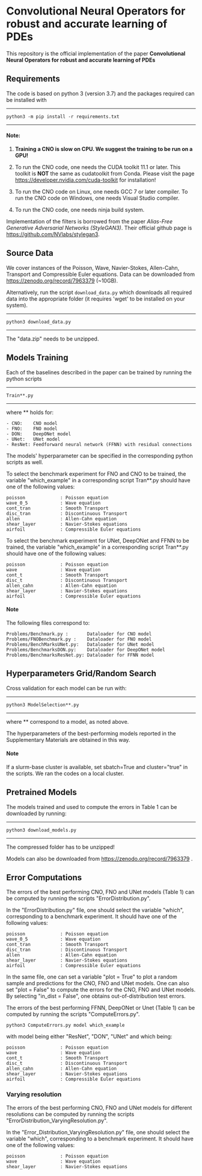 # Convolutional Neural Operators for robust and accurate learning of PDEs

This repository is the official implementation of the paper **Convolutional Neural Operators for robust and accurate learning of PDEs**

## Requirements
The code is based on python 3 (version 3.7) and the packages required can be installed with

-----
	python3 -m pip install -r requirements.txt
-----

#### Note:

1. **Training a CNO is slow on CPU. We suggest the training to be run on a GPU!**

2. To run the CNO code, one needs the CUDA toolkit 11.1 or later. This toolkit is **NOT** the same as cudatoolkit from Conda. Please visit the page https://developer.nvidia.com/cuda-toolkit for installation!
	
3.	To run the CNO code on Linux, one needs GCC 7 or later compiler.
	To run the CNO code on Windows, one needs Visual Studio compiler.

4.	To run the CNO code, one needs ninja build system.

Implementation of the filters is borrowed from the paper *Alias-Free Generative Adversarial Networks (StyleGAN3)*. 
Their official github page is https://github.com/NVlabs/stylegan3.

## Source Data
We cover instances of the Poisson, Wave, Navier-Stokes, Allen-Cahn, Transport and Compressible Euler equations. Data can be downloaded from https://zenodo.org/record/7963379 (~10GB).

Alternatively, run the script `download_data.py` which downloads all required data into the appropriate folder (it requires 'wget' to be installed on your system).

-----
	python3 download_data.py
-----

The "data.zip" needs to be unzipped.

## Models Training
Each of the baselines described in the paper can be trained by running the python scripts 

-----
	Train**.py
-----

where ** holds for:

	- CNO:    CNO model
	- FNO:    FNO model
	- DON:    DeepONet model
	- UNet:   UNet model
    - ResNet: Feedforward neural network (FFNN) with residual connections

The models' hyperparameter can be specified in the corresponding python scripts as well.

To select the benchmark experiment for FNO and CNO to be trained, the variable "which_example" in a corresponding script Tran**.py should have one of the following values:

    poisson             : Poisson equation 
    wave_0_5            : Wave equation
    cont_tran           : Smooth Transport
    disc_tran           : Discontinuous Transport
    allen               : Allen-Cahn equation
    shear_layer         : Navier-Stokes equations
    airfoil             : Compressible Euler equations


To select the benchmark experiment for UNet, DeepONet and FFNN to be trained, the variable "which_example" in a corresponding script Tran**.py should have one of the following values:

    poisson             : Poisson equation 
    wave                : Wave equation
    cont_t              : Smooth Transport
    disc_t              : Discontinuous Transport
    allen_cahn          : Allen-Cahn equation
    shear_layer         : Navier-Stokes equations
    airfoil             : Compressible Euler equations


#### Note



The following files correspond to:

	Problems/Benchmark.py :       Dataloader for CNO model
	Problems/FNOBenchmark.py :    Dataloader for FNO model
	Problems/BenchMarksUNet.py:   Dataloader for UNet model
	Problems/BenchmarksDON.py:    Dataloader for DeepONet model
	Problems/BenchmarksResNet.py: Dataloader for FFNN model
	

## Hyperparameters Grid/Random Search
Cross validation for each model can be run with:

-----
	python3 ModelSelection**.py
-----

where ** correspond to a model, as noted above.

The hyperparameters of the best-performing models reported in the Supplementary Materials are obtained in this way.


#### Note
If a slurm-base cluster is available, set sbatch=True and cluster="true" in the scripts. We ran the codes on a local cluster.

## Pretrained Models
The models trained and used to compute the errors in Table 1 can be downloaded by running:

-----
	python3 download_models.py
-----
The compressed folder has to be unzipped!

Models can also be downloaded from https://zenodo.org/record/7963379 .

## Error Computations

The errors of the best performing CNO, FNO and UNet models (Table 1) can be computed by running the scripts "ErrorDistribution.py".

In the "ErrorDistribution.py" file, one should select the variable "which", corresponding to a benchmark experiment. It should have one of the following values:

    poisson             : Poisson equation 
    wave_0_5            : Wave equation
    cont_tran           : Smooth Transport
    disc_tran           : Discontinuous Transport
    allen               : Allen-Cahn equation
    shear_layer         : Navier-Stokes equations
    airfoil             : Compressible Euler equations

In the same file, one can set a variable "plot = True" to plot a random sample and predictions for the CNO, FNO and UNet models.
One can also set "plot = False" to compute the errors for the CNO, FNO and UNet models. By selecting "in_dist = False", one obtains out-of-distribution test errors. 

The errors of the best performing FFNN, DeepONet or Unet (Table 1) can be computed by running the scripts "ComputeErrors.py".

	python3 ComputeErrors.py model which_example

with model being either "ResNet", "DON", "UNet" and which being:

    poisson             : Poisson equation 
    wave                : Wave equation
    cont_t              : Smooth Transport
    disc_t              : Discontinuous Transport
    allen_cahn          : Allen-Cahn equation
    shear_layer         : Navier-Stokes equations
    airfoil             : Compressible Euler equations


### Varying resolution

The errors of the best performing CNO, FNO and UNet models for different resolutions can be computed by running the scripts "ErrorDistribution_VaryingResolution.py".

In the "Error_Distribution_VaryingResolution.py" file, one should select the variable "which", corresponding to a benchmark experiment. It should have one of the following values:

    poisson             : Poisson equation 
    wave                : Wave equation
    shear_layer         : Navier-Stokes equations


